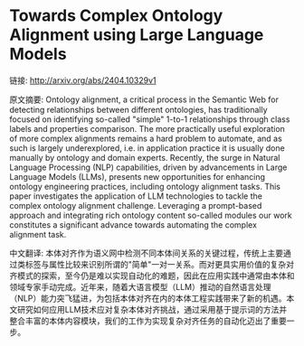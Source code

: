 # Towards Complex Ontology Alignment using Large Language Models

链接: http://arxiv.org/abs/2404.10329v1

原文摘要:
Ontology alignment, a critical process in the Semantic Web for detecting
relationships between different ontologies, has traditionally focused on
identifying so-called "simple" 1-to-1 relationships through class labels and
properties comparison. The more practically useful exploration of more complex
alignments remains a hard problem to automate, and as such is largely
underexplored, i.e. in application practice it is usually done manually by
ontology and domain experts. Recently, the surge in Natural Language Processing
(NLP) capabilities, driven by advancements in Large Language Models (LLMs),
presents new opportunities for enhancing ontology engineering practices,
including ontology alignment tasks. This paper investigates the application of
LLM technologies to tackle the complex ontology alignment challenge. Leveraging
a prompt-based approach and integrating rich ontology content so-called modules
our work constitutes a significant advance towards automating the complex
alignment task.

中文翻译:
本体对齐作为语义网中检测不同本体间关系的关键过程，传统上主要通过类标签与属性比较来识别所谓的"简单"一对一关系。而对更具实用价值的复杂对齐模式的探索，至今仍是难以实现自动化的难题，因此在应用实践中通常由本体和领域专家手动完成。近年来，随着大语言模型（LLM）推动的自然语言处理（NLP）能力突飞猛进，为包括本体对齐在内的本体工程实践带来了新的机遇。本文研究如何应用LLM技术应对复杂本体对齐挑战，通过采用基于提示词的方法并整合丰富的本体内容模块，我们的工作为实现复杂对齐任务的自动化迈出了重要一步。
